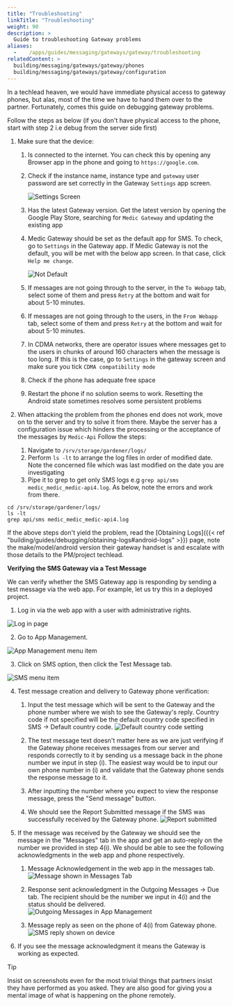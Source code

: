 ```yaml
---
title: "Troubleshooting"
linkTitle: "Troubleshooting"
weight: 90
description: >
  Guide to troubleshooting Gateway problems
aliases:
  -    /apps/guides/messaging/gateways/gateway/troubleshooting
relatedContent: >
  building/messaging/gateways/gateway/phones
  building/messaging/gateways/gateway/configuration
---
```


In a techlead heaven, we would have immediate physical access to gateway phones, but alas, most of the time we have to hand them over to the partner. Fortunately, comes this guide on debugging gateway problems.

Follow the steps as below (if you don't have physical access to the phone, start with step 2 i.e debug from the server side first)

1. Make sure that the device:

	1. Is connected to the internet. You can check this by opening any Browser app in the phone and going to `https://google.com`.
	2. Check if the instance name, instance type and `gateway` user password are set correctly in the Gateway `Settings` app screen.

        ![Settings Screen](settings_screen.png)

	3. Has the latest Gateway version. Get the latest version by opening the Google Play Store, searching for `Medic Gateway` and updating the existing app

	4. Medic Gateway should be set as the default app for SMS. To check, go to `Settings` in the Gateway app. If Medic Gateway is not the default, you will be met with the below app screen. In that case, click `Help me change`.

        ![Not Default](not_default.png)

	5. If messages are not going through to the server, in the `To Webapp`  tab, select some of them and press `Retry` at the bottom and wait for about 5-10 minutes.

	6. If messages are not going through to the users, in the `From Webapp`  tab, select some of them and press `Retry` at the bottom and wait for about 5-10 minutes.

	7. In CDMA networks, there are operator issues where messages get to the users in chunks of around 160 characters when the message is too long. If this is the case, go to `Settings` in the gateway screen and make sure you tick `CDMA compatibility mode`

	8. Check if the phone has adequate free space

	9. Restart the phone if no solution seems to work. Resetting the Android state sometimes resolves some persistent problems

2.  When attacking the problem from the phones end does not work, move on to the server and try to solve it from there. Maybe the server has a configuration issue which hinders the processing or the acceptance of the messages by `Medic-Api`
Follow the steps:
	1. Navigate to `/srv/storage/gardener/logs/ `
	1. Perform `ls -lt` to arrange the log files in order of modified date. Note the concerned file which was last modified on the date you are investigating
	1. Pipe it to grep to get only SMS logs e.g `grep api/sms medic_medic_medic-api4.log`. As below, note the errors and work from there.
```
cd /srv/storage/gardener/logs/
ls -lt
grep api/sms medic_medic_medic-api4.log
```
If the above steps don't yield the problem, read the [Obtaining Logs]({{< ref "building/guides/debugging/obtaining-logs#android-logs" >}}) page, note the make/model/android version their gateway handset is and escalate with those details to the PM/project techlead.

**Verifying the SMS Gateway via a Test Message**

We can verify whether the SMS Gateway app is responding by sending a test message via the web app. For example, let us try this in a deployed project.
1. Log in via the web app with a user with administrative rights.

![Log in page](log-in-page.png)

2. Go to App Management.

![App Management menu item](app-management-menu-item.png)

3. Click on SMS option, then click the Test Message tab.

![SMS menu item](sms-menu-item.png)

4. Test message creation and delivery to Gateway phone verification:
	1. Input the test message which will be sent to the Gateway and the phone number where we wish to see the Gateway's reply. Country code if not specified will be the default country code specified in SMS -> Default country code.
![Default country code setting](default-country-code.png)

	2. The test message text doesn't matter here as we are just verifying if the Gateway phone receives messages from our server and responds correctly to it by sending us a message back in the phone number we input in step (i). The easiest way would be to input our own phone number in (i) and validate that the Gateway phone sends the response message to it.
	3. After inputting the number where you expect to view the response message, press the "Send message" button. 
	4. We should see the Report Submitted message if the SMS was successfully received by the Gateway phone.
![Report submitted](report-submitted.png)

5. If the message was received by the Gateway we should see the message in the "Messages" tab in the app and get an auto-reply on the number we provided in step 4(i). We should be able to see the following acknowledgments in the web app and phone respectively.

	1. Message Acknowledgement in the web app in the messages tab.
![Message shown in Messages Tab](messages-tab.png)


	2. Response sent acknowledgment in the Outgoing Messages -> Due tab. The recipient should be the number we input in 4(i) and the status should be delivered. 
![Outgoing Messages in App Management](outgoing-messages.png)


	3. Message reply as seen on the phone of 4(i) from Gateway phone.
![SMS reply shown on device](sms-reply.png)


6. If you see the message acknowledgment it means the Gateway is working as expected.

> [!TIP]
> Insist on screenshots even for the most trivial things that partners insist they have performed as you asked. They are also good for giving you a mental image of what is happening on the phone remotely.



